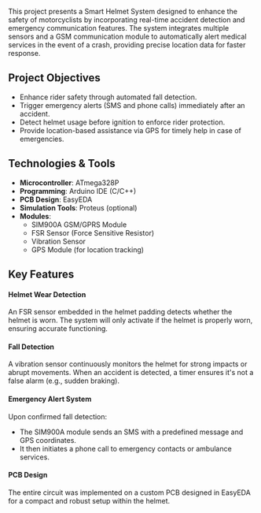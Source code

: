 This project presents a Smart Helmet System designed to enhance the safety of motorcyclists by incorporating real-time accident detection and emergency communication features. The system integrates multiple sensors and a GSM communication module to automatically alert medical services in the event of a crash, providing precise location data for faster response.

## Project Objectives
- Enhance rider safety through automated fall detection.
- Trigger emergency alerts (SMS and phone calls) immediately after an accident.
- Detect helmet usage before ignition to enforce rider protection.
- Provide location-based assistance via GPS for timely help in case of emergencies.

## Technologies & Tools
- **Microcontroller**: ATmega328P 
- **Programming**: Arduino IDE (C/C++)
- **PCB Design**: EasyEDA
- **Simulation Tools**: Proteus (optional)
- **Modules**:
  - SIM900A GSM/GPRS Module
  - FSR Sensor (Force Sensitive Resistor)
  - Vibration Sensor
  - GPS Module (for location tracking)

## Key Features
#### Helmet Wear Detection
An FSR sensor embedded in the helmet padding detects whether the helmet is worn.
The system will only activate if the helmet is properly worn, ensuring accurate functioning.

#### Fall Detection
A vibration sensor continuously monitors the helmet for strong impacts or abrupt movements.
When an accident is detected, a timer ensures it's not a false alarm (e.g., sudden braking).

#### Emergency Alert System
Upon confirmed fall detection:
- The SIM900A module sends an SMS with a predefined message and GPS coordinates.
- It then initiates a phone call to emergency contacts or ambulance services.

#### PCB Design
The entire circuit was implemented on a custom PCB designed in EasyEDA for a compact and robust setup within the helmet.
